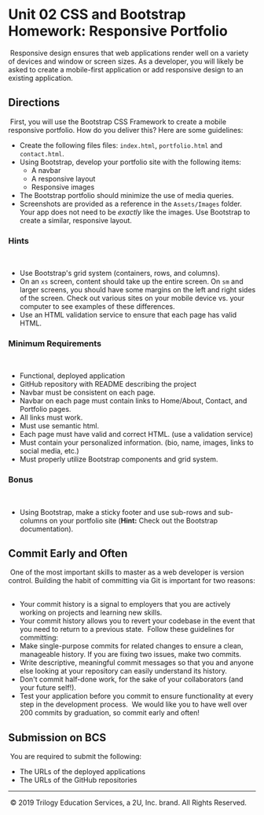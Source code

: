# Unit 02 CSS and Bootstrap Homework: Responsive Portfolio
​
Responsive design ensures that web applications render well on a variety of devices and window or screen sizes. As a developer, you will likely be asked to create a mobile-first application or add responsive design to an existing application. 
​
​
## Directions
​
First, you will use the Bootstrap CSS Framework to create a mobile responsive portfolio. How do you deliver this? Here are some guidelines:
​
* Create the following files files: `index.html`, `portfolio.html` and `contact.html`.
​
* Using Bootstrap, develop your portfolio site with the following items:
​
   * A navbar
​
   * A responsive layout
​
   * Responsive images
​
* The Bootstrap portfolio should minimize the use of media queries.
​
* Screenshots are provided as a reference in the `Assets/Images` folder. Your app does not need to be _exactly_ like the images. Use Bootstrap to create a similar, responsive layout.
​
### Hints
​
* Use Bootstrap's grid system (containers, rows, and columns).
​
* On an `xs` screen, content should take up the entire screen. On `sm` and larger screens, you should have some margins on the left and right sides of the screen. Check out various sites on your mobile device vs. your computer to see examples of these differences.
​
* Use an HTML validation service to ensure that each page has valid HTML.
​
### Minimum Requirements
​
* Functional, deployed application
​
* GitHub repository with README describing the project
​
* Navbar must be consistent on each page.
​
* Navbar on each page must contain links to Home/About, Contact, and Portfolio pages.
​
* All links must work.
​
* Must use semantic html.
​
* Each page must have valid and correct HTML. (use a validation service)
​
* Must contain your personalized information. (bio, name, images, links to social media, etc.)
​
* Must properly utilize Bootstrap components and grid system.
​
​
### Bonus
​
* Using Bootstrap, make a sticky footer and use sub-rows and sub-columns on your portfolio site (**Hint:** Check out the Bootstrap documentation).
​
​
## Commit Early and Often
​
One of the most important skills to master as a web developer is version control. Building the habit of committing via Git is important for two reasons:
​
* Your commit history is a signal to employers that you are actively working on projects and learning new skills.
​
* Your commit history allows you to revert your codebase in the event that you need to return to a previous state.
​
Follow these guidelines for committing:
​
* Make single-purpose commits for related changes to ensure a clean, manageable history. If you are fixing two issues, make two commits.
​
* Write descriptive, meaningful commit messages so that you and anyone else looking at your repository can easily understand its history.
​
* Don't commit half-done work, for the sake of your collaborators (and your future self!).
​
* Test your application before you commit to ensure functionality at every step in the development process.
​
We would like you to have well over 200 commits by graduation, so commit early and often!
​
​
## Submission on BCS
​
You are required to submit the following:
​
* The URLs of the deployed applications
​
* The URLs of the GitHub repositories
​
- - -
​
© 2019 Trilogy Education Services, a 2U, Inc. brand. All Rights Reserved.